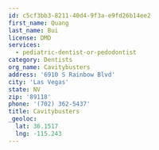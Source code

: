 ```yaml
---
id: c5cf3bb3-8211-40d4-9f3a-e9fd26b14ee2
first_name: Quang
last_name: Bui
license: DMD
services:
  - pediatric-dentist-or-pedodontist
category: Dentists
org_name: Cavitybusters
address: '6910 S Rainbow Blvd'
city: 'Las Vegas'
state: NV
zip: '89118'
phone: '(702) 362-5437'
title: Cavitybusters
_geoloc:
  lat: 36.1517
  lng: -115.243
---
```

